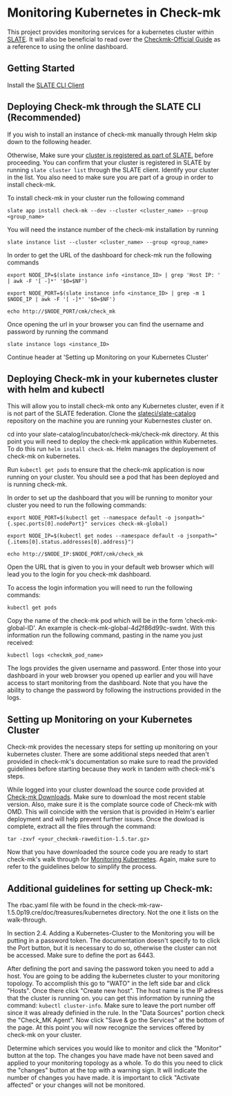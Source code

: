 # Monitoring Kubernetes in Check-mk
This project provides monitoring services for a kubernetes cluster within [SLATE](http://slateci.io/). It will also be beneficial to read over the [Checkmk-Official Guide](https://checkmk.com/cms.html) as a reference to using the online dashboard.

## Getting Started
Install the [SLATE CLI Client](https://slateci.io/docs/tools/#installing-the-slate-client)

## Deploying Check-mk through the SLATE CLI (Recommended)
If you wish to install an instance of check-mk manually through Helm skip down to the following header.

Otherwise, Make sure your [cluster is registered as part of SLATE.](https://slateci.io/docs/cluster/index.html) before proceeding. You can confirm that your cluster is registered in SLATE by running `slate cluster list` through the SLATE client. Identify your cluster in the list. You also need to make sure you are part of a group in order to install check-mk.

To install check-mk in your cluster run the following command 

`slate app install check-mk --dev --cluster <cluster_name> --group <group_name>`

You will need the instance number of the check-mk installation by running 

`slate instance list --cluster <cluster_name> --group <group_name>`

In order to get the URL of the dashboard for check-mk run the following commands

`export NODE_IP=$(slate instance info <instance_ID> | grep 'Host IP: ' | awk -F '[ -]*' '$0=$NF')`

`export NODE_PORT=$(slate instance info <instance_ID> | grep -m 1 $NODE_IP | awk -F '[ -]*' '$0=$NF')`

`echo http://$NODE_PORT/cmk/check_mk`

Once opening the url in your browser you can find the username and password by running the command 

`slate instance logs <instance_ID>`

Continue header at 'Setting up Monitoring on your Kubernetes Cluster'



## Deploying Check-mk in your kubernetes cluster with helm and kubectl

This will allow you to install check-mk onto any Kubernetes cluster, even if it is not part of the SLATE federation. Clone the [slateci/slate-catalog](https://github.com/slateci/slate-catalog) repository on the machine you are running your Kubernestes cluster on.

cd into your slate-catalog/incubator/check-mk/check-mk directory. At this point you will need to deploy the check-mk application within Kubernetes. To do this run `helm install check-mk`. Helm manages the deployement of check-mk on kubernetes.

Run `kubectl get pods` to ensure that the check-mk application is now running on your cluster. You should see a pod that has been deployed and is running check-mk.

In order to set up the dashboard that you will be running to monitor your cluster you need to run the following commands:

`export NODE_PORT=$(kubectl get --namespace default -o jsonpath="{.spec.ports[0].nodePort}" services check-mk-global)`

`export NODE_IP=$(kubectl get nodes --namespace default -o jsonpath="{.items[0].status.addresses[0].address}")`

`echo http://$NODE_IP:$NODE_PORT/cmk/check_mk`

Open the URL that is given to you in your default web browser which will lead you to the login for you check-mk dashboard.

To access the login information you will need to run the following commands:

`kubectl get pods`

Copy the name of the check-mk pod which will be in the form 'check-mk-global-ID'. An example is check-mk-global-4d2f86d99c-swdnt. With this information run the following command, pasting in the name you just received:

`kubectl logs <checkmk_pod_name>`

The logs provides the given username and password. Enter those into your dashboard in your web browser you opened up earlier and you will have access to start monitoring from the dashboard. Note that you have the ability to change the password by following the instructions provided in the logs.

## Setting up Monitoring on your Kubernetes Cluster

Check-mk provides the necessary steps for setting up monitoring on your kubernetes cluster. There are some additional steps needed that aren't provided in check-mk's documentation so make sure to read the provided guidelines before starting because they work in tandem with check-mk's steps.


While logged into your cluster download the source code provided at [Check-mk Downloads](https://checkmk.com/download-source.php?). Make sure to download the most recent stable version. Also, make sure it is the complate source code of Check-mk with OMD. This will coincide with the version that is provided in Helm's earlier deployment and will help prevent further issues. Once the dowload is complete, extract all the files through the command:

`tar -zxvf <your_checkmk-rawedition-1.5.tar.gz>`

Now that you have downloaded the source code you are ready to start check-mk's walk through for [Monitoring Kubernetes](https://checkmk.com/cms_monitoring_kubernetes.html). Again, make sure to refer to the guidelines below to simplify the process.



## Additional guidelines for setting up Check-mk:

The rbac.yaml file with be found in the check-mk-raw-1.5.0p19.cre/doc/treasures/kubernetes directory. Not the one it lists on the walk-through.

In section 2.4. Adding a Kubernetes-Cluster to the Monitoring you will be putting in a password token. The documentation doesn't specify to to click the Port button, but it is necessary to do so, otherwise the cluster can not be accessed. Make sure to define the port as 6443.

After defining the port and saving the password token you need to add a host. You are going to be adding the kubernetes cluster to your monitoring topology. To accomplish this go to "WATO" in the left side bar and click "Hosts". Once there click "Create new host". The host name is the IP adress that the cluster is running on. you can get this information by running the command: `kubectl cluster-info`. Make sure to leave the port number off since it was already definied in the rule. In the "Data Sources" portion check the "Check_MK Agent". Now click "Save & go the Services" at the bottom of the page. At this point you will now recognize the services offered by check-mk on your cluster. 

Determine which services you would like to monitor and click the "Monitor" button at the top. The changes you have made have not been saved and applied to your monitoring topology as a whole. To do this you need to click the "changes" button at the top with a warning sign. It will indicate the number of changes you have made. it is important to click "Activate affected" or your changes will not be monitored.

